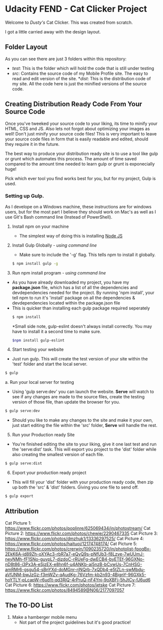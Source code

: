 # Udacity FEND - Cat Clicker Project

Welcome to _Dusty's_ Cat Clicker. This was created from scratch.

I got a little carried away with the design layout.

## Folder Layout

As you can see there are just 3 folders within this repository:
  * _test_: This is the folder which will hold the code that is still under testing
  * _src_: Contains the source code of my Mobile Profile site. The easy to read and edit version of the site.
  *_dist_: This is the distribution code of my site. All the code here is just the minified versions of the source code.


## Creating Distribution Ready Code From Your Source Code

Once you've tweeked your source code to your liking, its  time to minify your HTML, CSS and JS. Also lets not forgot about optimizing your images as well! Don't just minify your source code files! This is very important to leave your source code files in form that is easily readable and edited, should they require it in the future.

The best way to produce your distribution ready site is to use a tool like gulp or grunt which automates this process. The amount of time saved compared to the amount time needed to learn gulp or grunt is exponecially huge!

Pick which ever tool you find works best for you, but for my project, Gulp is used.

### Setting up Gulp.

As I develope on a Windows machine, these instructions are for windows users, but for the most part I believe they should work on Mac's as well as I use Git's Bash command line (Instead of PowerShell).

1. Install npm on your machine
    * The simplest way of doing this is installing [Node JS]

2. Install Gulp Globally - _using command line_
    * Make sure to include the '-g' flag. This tells npm to install it globally.
    ```sh
    $ npm install gulp -g
    ```

3. Run npm install program - _using command line_
  * As you have already downloaded my project, you have my **package.json** file, which has a list of all the dependencies and devdependencies needed for the project. By running 'npm install', your tell npm to run it's 'install' package on all the dependencies & devdependencies located within the package.json file
  * This is quicker than installing each gulp package required seperately
    ```sh
    $ npm install
    ```
      *Small side note, gulp-eslint doesn't always install correctly. You may have to install it a second time to make sure.
      ```sh
      $npm install gulp-eslint
      ```

4. Start testing your website
  * Just run gulp. This will create the test version of your site within the 'test' folder and start the local server.
  ```sh
  $ gulp
  ```

  a. Run your local server for testing
  * Using 'gulp serve:dev' you can launch the website. **Serve** will watch to see if any changes are made to the source files, create the testing version of those file, than update the browser for you.
  ```sh
  $ gulp serve:dev
  ```
  * Should you like to make any changes to the site and make it your own, just start editing the file within the 'src' folder, **Serve** will handle the rest.

5. Run your Production ready Site
  * You're finished editing the site to your liking, give it one last test and run the 'serve:dist' task. This will export you project to the 'dist' folder while also creating the smallest version of each file.
  ```sh
  $ gulp serve:dist
  ```

6. Export your production ready project
  * This will fill your 'dist' folder with your production ready code, then zip up both the 'src' & 'dist' folders. Giving you one file to send off.
  ```sh
  $ gulp export
  ```

## Attribution

  Cat Picture 1: https://www.flickr.com/photos/poplinre/625069434/in/photostream/
  Cat Picture 2: https://www.flickr.com/photos/chewie/2290467335
  Cat Picture 3: https://www.flickr.com/photos/dmzhuk1/13336297525/
  Cat Picture 4: https://www.flickr.com/photos/haituoi/12174748174/
  Cat Picture 5: https://www.flickr.com/photos/crerwin/1090235720/in/photolist-fpoqBx-2EkK6A-jd89Zh-oXYAc3-rbR7a7-eQyQ9s-pNfUb3-f8Lzve-7wUUmJ-neyNMh-fF1SNo-guvpL7-djzdoC-rRUeFg-dwECB4-byETEf-96GXNo-nD8t86-i3Px3A-eSjzEX-e8hn6f-u4ANKb-aj5nzB-bCywUs-7CnHSG-amRMr6-gsgu54-sBnYXd-doMGnr-rjNQrb-7xQDb4-e5tZLn-swMbdu-aVfJNM-bwJzGz-f3mWZv-qAudKg-76Vzfm-kb2n93-4BignY-96GXk5-hoYTLY-pLcapW-r6ud1t-qd3RjQ-4rPruQ-nF4Ynj-9oXBFj-5hJtCy-fJ6ud6
  Cat Picture 6: https://www.flickr.com/photos/jetske
  Cat Picture 7: https://www.flickr.com/photos/8494589@N06/2177097057


## The TO-DO List

1. Make a hamberger mobile menu
    * Not part of the project guidelines but it's good practice!

[GO-CSS]: <https://developers.google.com/speed/docs/insights/OptimizeCSSDelivery> "Google's Optimized CSS Delivery"
[GitHub Pages]: <https://pages.github.com/> "GitHub hosting solution GitHub Pages"
[Node JS]: <https://nodejs.org/en/> "Node.JS's main page"
